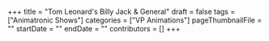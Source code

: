 +++
title = "Tom Leonard's Billy Jack & General"
draft = false
tags = ["Animatronic Shows"]
categories = ["VP Animations"]
pageThumbnailFile = ""
startDate = ""
endDate = ""
contributors = []
+++
